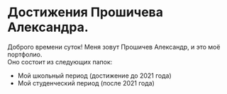 # Достижения Прошичева Александра.
Доброго времени суток! Меня зовут Прошичев Александр, и это моё портфолио.  
Оно состоит из следующих папок:
  - Мой школьный период (достижение до 2021 года)
  - Мой студенческий период (после 2021 года)
